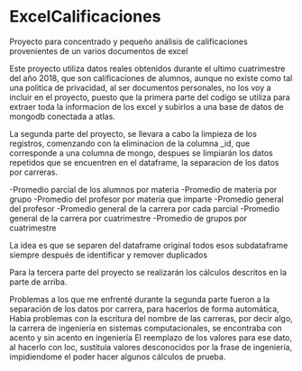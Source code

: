 # ExcelCalificaciones
Proyecto para concentrado y pequeño análisis de calificaciones provenientes de un varios documentos de excel

Este proyecto utiliza datos reales obtenidos durante el ultimo cuatrimestre del año 2018, que son calificaciones de alumnos, aunque no existe como tal una politica de privacidad, al ser documentos personales, no los voy a incluir en el proyecto, puesto que la primera parte del codigo se utiliza para extraer toda la informacion de los excel y subirlos a una base de datos de mongodb conectada a atlas.

La segunda parte del proyecto, se llevara a cabo la limpieza de los registros, comenzando con la eliminacion de la columna _id, que corresponde a una columna de mongo, despues se limpiarán los datos repetidos que se encuentren en el dataframe, la separacion de los datos por carreras.

-Promedio parcial de los alumnos por materia
-Promedio de materia por grupo
-Promedio del profesor por materia que imparte
-Promedio general del profesor
-Promedio general de la carrera por cada parcial
-Promedio general de la carrera por cuatrimestre
-Promedio de grupos por cuatrimestre

La idea es que se separen del dataframe original todos esos subdataframe siempre después de identificar y remover duplicados

Para la tercera parte del proyecto se realizarán los cálculos descritos en la parte de arriba.

Problemas a los que me enfrenté durante la segunda parte fueron a la separación de los datos por carrera, para hacerlos de forma automática,
Habia problemas con la escritura del nombre de las carreras, por decir algo, la carrera de ingeniería en sistemas computacionales, se encontraba con acento y sin acento en ingeniería
El reemplazo de los valores para ese dato, al hacerlo con loc, sustituia valores desconocidos por la frase de ingeniería, impidiendome el poder hacer algunos cálculos de prueba.


